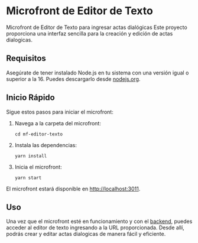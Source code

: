 # Microfront de Editor de Texto

Microfront de Editor de Texto para ingresar actas dialógicas
Este proyecto proporciona una interfaz sencilla para la creación y edición de actas dialogicas.

## Requisitos

Asegúrate de tener instalado Node.js en tu sistema con una versión igual o superior a la 16. Puedes descargarlo desde [nodejs.org](https://nodejs.org/).

## Inicio Rápido

Sigue estos pasos para iniciar el microfront:


1.  Navega a la carpeta del microfront:
    
    `cd mf-editor-texto` 
    
2.  Instala las dependencias:
    
    `yarn install` 
    
4.  Inicia el microfront:
    
    `yarn start` 
    

El microfront estará disponible en [http://localhost:3011](http://localhost:3011/).

## Uso

Una vez que el microfront esté en funcionamiento y con el [backend](https://github.com/Experiencia-de-usuario-2023/ms-editor-texto), puedes acceder al editor de texto ingresando a la URL proporcionada. Desde allí, podrás crear y editar actas dialogicas de manera fácil y eficiente.
